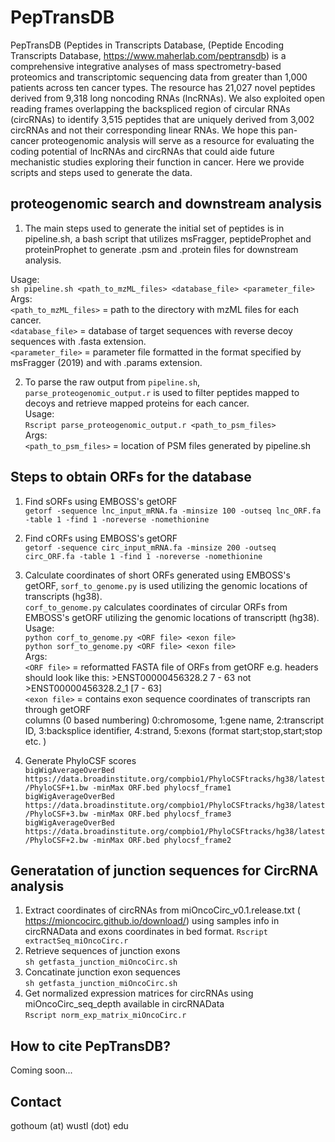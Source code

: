 # PepTransDB
PepTransDB (Peptides in Transcripts Database, (Peptide Encoding Transcripts Database, https://www.maherlab.com/peptransdb) is a comprehensive integrative analyses of mass spectrometry-based proteomics and transcriptomic sequencing data from greater than 1,000 patients across ten cancer types. The resource has 21,027 novel peptides derived from 9,318 long noncoding RNAs (lncRNAs). We also exploited open reading frames overlapping the backspliced region of circular RNAs (circRNAs) to identify 3,515 peptides that are uniquely derived from 3,002 circRNAs and not their corresponding linear RNAs. We hope this pan-cancer proteogenomic analysis will serve as a resource for evaluating the coding potential of lncRNAs and circRNAs that could aide future mechanistic studies exploring their function in cancer. Here we provide scripts and steps used to generate the data.  


## proteogenomic search and downstream analysis
1. The main steps used to generate the initial set of peptides is in  pipeline.sh, a bash script that utilizes msFragger, peptideProphet and proteinProphet to generate .psm and .protein files for downstream analysis.   
 
Usage:   
```sh pipeline.sh <path_to_mzML_files> <database_file> <parameter_file>```  
Args:   
```<path_to_mzML_files>``` = path to the directory with mzML files for each cancer.  
```<database_file>``` = database of target sequences with reverse decoy sequences with .fasta extension.  
```<parameter_file>``` = parameter file formatted in the format specified by msFragger (2019) and with .params extension.  

2. To parse the raw output from ```pipeline.sh```, ```parse_proteogenomic_output.r``` is used to filter peptides mapped to decoys and retrieve mapped proteins for each cancer.   
Usage:  
```Rscript parse_proteogenomic_output.r <path_to_psm_files>```  
Args:  
```<path_to_psm_files>``` = location of PSM files generated by pipeline.sh  


## Steps to obtain ORFs for the database  
1. Find sORFs using EMBOSS's getORF  
```getorf -sequence lnc_input_mRNA.fa -minsize 100 -outseq lnc_ORF.fa -table 1 -find 1 -noreverse -nomethionine```  
2. Find cORFs using EMBOSS's getORF  
```getorf -sequence circ_input_mRNA.fa -minsize 200 -outseq circ_ORF.fa -table 1 -find 1 -noreverse -nomethionine```  
2. Calculate coordinates of short ORFs generated using EMBOSS's getORF, ```sorf_to_genome.py``` is used utilizing the genomic locations of transcripts (hg38).  
```corf_to_genome.py``` calculates coordinates of circular ORFs from EMBOSS's getORF utilizing the genomic locations of transcriptt (hg38).  
Usage:  
```python corf_to_genome.py <ORF file> <exon file>```  
```python sorf_to_genome.py <ORF file> <exon file>```  
Args:  
```<ORF file>``` = reformatted FASTA file of ORFs from getORF e.g. headers should look like this: >ENST00000456328.2 7 - 63 not >ENST00000456328.2_1 [7 - 63]  
```<exon file>``` = contains exon sequence coordinates of transcripts ran through getORF  
columns (0 based numbering) 0:chromosome, 1:gene name, 2:transcript ID, 3:backsplice identifier, 4:strand, 5:exons (format start;stop,start;stop etc. )  

3. Generate PhyloCSF scores  
```bigWigAverageOverBed https://data.broadinstitute.org/compbio1/PhyloCSFtracks/hg38/latest/PhyloCSF+1.bw -minMax ORF.bed phylocsf_frame1```  
```bigWigAverageOverBed https://data.broadinstitute.org/compbio1/PhyloCSFtracks/hg38/latest/PhyloCSF+3.bw -minMax ORF.bed phylocsf_frame3```  
```bigWigAverageOverBed https://data.broadinstitute.org/compbio1/PhyloCSFtracks/hg38/latest/PhyloCSF+2.bw -minMax ORF.bed phylocsf_frame2```  


## Generatation of junction sequences for CircRNA analysis  
1. Extract coordinates of circRNAs from miOncoCirc_v0.1.release.txt ( https://mioncocirc.github.io/download/) using samples info in circRNAData and exons coordinates in bed format. 
```Rscript extractSeq_miOncoCirc.r```  
2. Retrieve sequences of junction exons  
```sh getfasta_junction_miOncoCirc.sh```  
3. Concatinate junction exon sequences  
```sh getfasta_junction_miOncoCirc.sh```  
4. Get normalized expression matrices for circRNAs using miOncoCirc_seq_depth available in circRNAData  
```Rscript norm_exp_matrix_miOncoCirc.r```  
 
## How to cite PepTransDB?  
Coming soon...  

## Contact  
gothoum (at) wustl (dot) edu  
